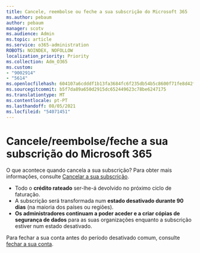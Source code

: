 ```yaml
---
title: Cancele, reembolse ou feche a sua subscrição do Microsoft 365
ms.author: pebaum
author: pebaum
manager: scotv
ms.audience: Admin
ms.topic: article
ms.service: o365-administration
ROBOTS: NOINDEX, NOFOLLOW
localization_priority: Priority
ms.collection: Adm_O365
ms.custom:
- "9002914"
- "5614"
ms.openlocfilehash: 604107a6cdddf1b13fa3684fc6f235db54b5c8600f71fe8d42f26ee179abfe6e
ms.sourcegitcommit: b5f7da89a650d2915dc652449623c78be6247175
ms.translationtype: MT
ms.contentlocale: pt-PT
ms.lasthandoff: 08/05/2021
ms.locfileid: "54071451"
---
```

# <a name="cancelrefundclose-your-microsoft-365-subscription"></a>Cancele/reembolse/feche a sua subscrição do Microsoft 365

O que acontece quando cancela a sua subscrição? Para obter mais informações, consulte [Cancelar a sua subscrição](https://docs.microsoft.com/microsoft-365/commerce/subscriptions/cancel-your-subscription?view=o365-worldwide).

- Todo o **crédito rateado** ser-lhe-á devolvido no próximo ciclo de faturação.
- A subscrição será transformada num **estado desativado durante 90 dias** (na maioria dos países ou regiões).
- **Os administradores continuam a poder aceder e a criar cópias de segurança de dados** para as suas organizações enquanto a subscrição estiver num estado desativado.

Para fechar a sua conta antes do período desativado comum, consulte [fechar a sua conta](https://docs.microsoft.com/microsoft-365/commerce/close-your-account?view=o365-worldwide).
